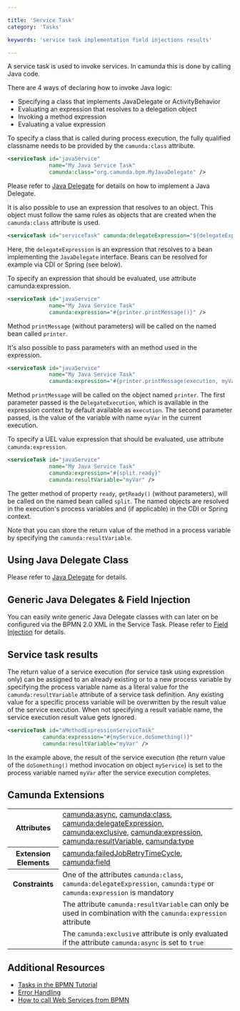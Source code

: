 ```yaml
---

title: 'Service Task'
category: 'Tasks'

keywords: 'service task implementation field injections results'

---
```



A service task is used to invoke services. In camunda this is done by calling Java code.

<div data-bpmn-symbol="servicetask" data-bpmn-symbol-name="Service Task"></div>

There are 4 ways of declaring how to invoke Java logic:

* Specifying a class that implements JavaDelegate or ActivityBehavior
* Evaluating an expression that resolves to a delegation object
* Invoking a method expression
* Evaluating a value expression

To specify a class that is called during process execution, the fully qualified classname needs to be provided by the `camunda:class` attribute.

```xml
<serviceTask id="javaService"
             name="My Java Service Task"
             camunda:class="org.camunda.bpm.MyJavaDelegate" />
```

Please refer to [Java Delegate](ref:/guides/user-guide/#process-engine-delegation-code-java-delegate) for details on how to implement a Java Delegate.

It is also possible to use an expression that resolves to an object. This object must follow the same rules as objects that are created when the `camunda:class` attribute is used.

```xml
<serviceTask id="serviceTask" camunda:delegateExpression="${delegateExpressionBean}" />
```
Here, the	`delegateExpression` is an expression that resolves to a bean implementing the `JavaDelegate` interface. Beans can be resolved for example via CDI or Spring (see below).

To specify an expression that should be evaluated, use attribute <class>camunda:expression</class>.

```xml
<serviceTask id="javaService"
             name="My Java Service Task"
             camunda:expression="#{printer.printMessage()}" />
```

Method `printMessage` (without parameters) will be called on the named bean called `printer`.

It's also possible to pass parameters with an method used in the expression.

```xml
<serviceTask id="javaService"
             name="My Java Service Task"
             camunda:expression="#{printer.printMessage(execution, myVar)}" />
```

Method `printMessage` will be called on the object named `printer`. The first parameter passed is the	`DelegateExecution`, which is available in the expression context by default available as `execution`. The second parameter passed, is the value of the variable with name `myVar` in the current execution.

To specify a UEL value expression that should be evaluated, use attribute `camunda:expression`.

```xml
<serviceTask id="javaService"
             name="My Java Service Task"
             camunda:expression="#{split.ready}"
             camunda:resultVariable="myVar" />
```
The getter method of property `ready`,	`getReady()`	(without parameters), will be called on the named bean called `split`. The named objects are resolved in the execution's process variables	and (if applicable) in the CDI or Spring context.

Note that you can store the return value of the method in a process variable by specifying the `camunda:resultVariable`.

## Using Java Delegate Class

Please refer to [Java Delegate](ref:/guides/user-guide/#process-engine-delegation-code-java-delegate) for details.

## Generic Java Delegates & Field Injection

You can easily write generic Java Delegate classes with can later on be configured via the BPMN 2.0 XML in the Service Task. Please refer to [Field Injection](ref:/guides/user-guide/#process-engine-delegation-code-field-injection) for details.

## Service task results

The return value of a service execution (for service task using expression only) can be assigned to an already existing or to a new process variable by specifying the process variable name as a literal value for the `camunda:resultVariable` attribute of a service task definition. Any existing value for a specific process variable will be overwritten by the result value of the service execution. When not specifying a result variable name, the service execution result value gets ignored.

```xml
<serviceTask id="aMethodExpressionServiceTask"
           camunda:expression="#{myService.doSomething()}"
           camunda:resultVariable="myVar" />
```

In the example above, the result of the service execution (the return value of the `doSomething()` method invocation on object `myService`) is set to the process variable named `myVar` after the service execution completes.

## Camunda Extensions

<table class="table table-striped">
  <tr>
    <th>Attributes</th>
    <td>
      <a href="ref:#custom-extensions-camunda-extension-attributes-camundaasync">camunda:async</a>,
      <a href="ref:#custom-extensions-camunda-extension-attributes-camundaclass">camunda:class</a>,
      <a href="ref:#custom-extensions-camunda-extension-attributes-camundadelegateexpression">camunda:delegateExpression</a>,
      <a href="ref:#custom-extensions-camunda-extension-attributes-camundaexclusive">camunda:exclusive</a>,
      <a href="ref:#custom-extensions-camunda-extension-attributes-camundaexpression">camunda:expression</a>,
      <a href="ref:#custom-extensions-camunda-extension-attributes-camundaresultvariable">camunda:resultVariable</a>,
      <a href="ref:#custom-extensions-camunda-extension-attributes-camundatype">camunda:type</a>
    </td>
  </tr>
  <tr>
    <th>Extension Elements</th>
    <td>
      <a href="ref:#custom-extensions-camunda-extension-elements-camundafailedjobretrytimecycle">camunda:failedJobRetryTimeCycle</a>,
      <a href="ref:#custom-extensions-camunda-extension-elements-camundafield">camunda:field</a>
    </td>
  </tr>
  <tr>
    <th>Constraints</th>
    <td>
      One of the attributes <code>camunda:class</code>, <code>camunda:delegateExpression</code>,
      <code>camunda:type</code> or <code>camunda:expression</code> is mandatory
    </td>
  </tr>
  <tr>
    <td></td>
    <td>
      The attribute <code>camunda:resultVariable</code> can only be used in combination with the
      <code>camunda:expression</code> attribute
    </td>
  </tr>
  <tr>
    <td></td>
    <td>
      The <code>camunda:exclusive</code> attribute is only evaluated if the attribute
      <code>camunda:async</code> is set to <code>true</code>
    </td>
  </tr>
</table>


## Additional Resources

* [Tasks in the BPMN Tutorial](http://camunda.org/design/reference.html#!/activities/tasks)
* [Error Handling](https://app.camunda.com/confluence/display/foxUserGuide/Error+Handling)
* [How to call Web Services from BPMN](http://www.bpm-guide.de/2010/12/09/how-to-call-a-webservice-from-bpmn/)
